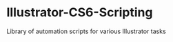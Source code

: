 Illustrator-CS6-Scripting
=========================

Library of automation scripts for various Illustrator tasks
